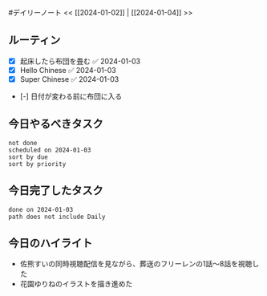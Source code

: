 #デイリーノート
<< [[2024-01-02]] | [[2024-01-04]] >>
## ルーティン
- [x] 起床したら布団を畳む ✅ 2024-01-03
- [x] Hello Chinese ✅ 2024-01-03
- [x] Super Chinese ✅ 2024-01-03
- [-] 日付が変わる前に布団に入る
## 今日やるべきタスク
```tasks
not done
scheduled on 2024-01-03
sort by due
sort by priority
```
## 今日完了したタスク
```tasks
done on 2024-01-03
path does not include Daily
```
## 今日のハイライト
- 佐熊すいの同時視聴配信を見ながら、葬送のフリーレンの1話〜8話を視聴した
- 花園ゆりねのイラストを描き進めた
